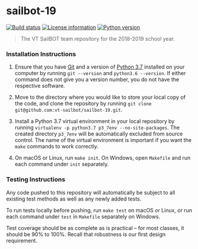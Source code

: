 # sailbot-19

[![Build status](https://travis-ci.com/vt-sailbot/sailbot-19.svg?branch=master)]()
[![License information](https://img.shields.io/badge/license-MIT-lightgrey.svg)]()
[![Python version](https://img.shields.io/badge/python-3.7-blue.svg)]()

> The VT SailBOT team repository for the 2018-2019 school year.

### Installation Instructions

1. Ensure that you have [Git](https://git-scm.com/downloads) and a version of [Python 3.7](https://www.python.org/downloads/) installed on your computer by running `git --version` and `python3.6 --version`. If either command does not give you a version number, you do not have the respective software.

2. Move to the directory where you would like to store your local copy of the code, and clone the repository by running `git clone git@github.com:vt-sailbot/sailbot-19.git`.

3. Install a Python 3.7 virtual environment in your local repository by running `virtualenv -p python3.7 p3_7env --no-site-packages`. The created directory `p3_7env` will be automatically excluded from source control. The name of the virtual environment is important if you want the `make` commands to work correctly.

4. On macOS or Linux, run `make init`. On Windows, open `Makefile` and run each command under `init` separately.

### Testing Instructions

Any code pushed to this repository will automatically be subject to all existing test methods as well as any newly added tests.

To run tests locally before pushing, run `make test` on macOS or Linux, or run each command under `test` in `Makefile` separately on Windows.

Test coverage should be as complete as is practical – for most classes, it should be 90% to 100%. Recall that robustness is our first design requirement.